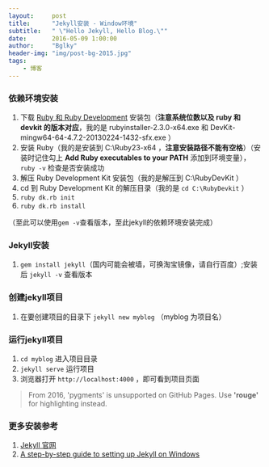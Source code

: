 ```yaml
---
layout:     post
title:      "Jekyll安装 - Window环境"
subtitle:   " \"Hello Jekyll, Hello Blog.\""
date:       2016-05-09 1:00:00
author:     "Bglky"
header-img: "img/post-bg-2015.jpg"
tags:
    - 博客
---
```



### 依赖环境安装

 1. 下载 [Ruby 和 Ruby Development][1] 安装包（**注意系统位数以及 ruby 和 devkit 的版本对应**，我的是 rubyinstaller-2.3.0-x64.exe 和 DevKit-mingw64-64-4.7.2-20130224-1432-sfx.exe ）
 2. 安装 Ruby（我的是安装到 C:\Ruby23-x64 ，**注意安装路径不能有空格**）（安装时记住勾上  **Add Ruby executables to your PATH** 添加到环境变量），`ruby -v` 检查是否安装成功
 3. 解压 Ruby Development Kit 安装包（我的是解压到 C:\RubyDevKit ）
 4. cd 到 Ruby Development Kit 的解压目录（我的是 `cd C:\RubyDevkit` ）
 5. `ruby dk.rb init`
 6. `ruby dk.rb install`
 
（至此可以使用`gem -v`查看版本，至此jekyll的依赖环境安装完成）


### Jekyll安装

 1.  `gem install jekyll`（国内可能会被墙，可换淘宝镜像，请自行百度）;安装后 `jekyll -v` 查看版本

### 创建jekyll项目

 1. 在要创建项目的目录下
   `jekyll new myblog` （myblog 为项目名）

### 运行jekyll项目
 1. `cd myblog` 进入项目目录
 2. `jekyll serve` 运行项目
 3. 浏览器打开  `http://localhost:4000`  ，即可看到项目页面

> From 2016, 'pygments' is unsupported on GitHub Pages. Use **'rouge'** for highlighting instead.

### 更多安装参考
 1. [Jekyll 官网][2]
 2. [A step-by-step guide to setting up Jekyll on Windows][3]


  [1]: http://rubyinstaller.org/downloads/
  [2]: https://jekyllrb.com/
  [3]: http://jekyll-windows.juthilo.com/
